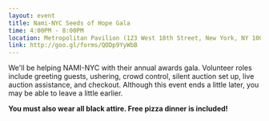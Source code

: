 ```yaml
---
layout: event
title: Nami-NYC Seeds of Hope Gala
time: 4:00PM - 8:00PM
location: Metropolitan Pavilion (123 West 18th Street, New York, NY 10011)
link: http://goo.gl/forms/QODp9YyWbB
---
```

We'll be helping NAMI-NYC with their annual awards gala. Volunteer roles include greeting guests, ushering, crowd control, silent auction set up, live auction assistance, and checkout. Although this event ends a little later, you may be able to leave a little earlier.

**You must also wear all black attire. Free pizza dinner is included!**
